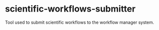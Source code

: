 # scientific-workflows-submitter
Tool used to submit scientific workflows to the workflow manager system.
